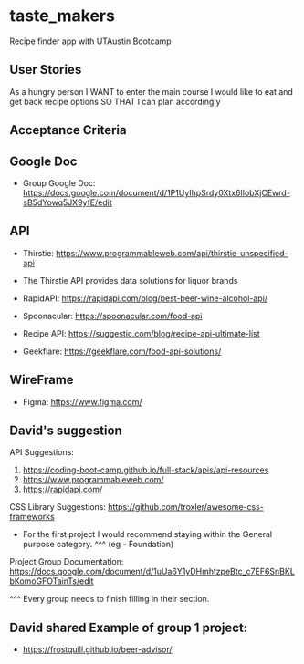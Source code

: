 # taste_makers
Recipe finder app with UTAustin Bootcamp

## User Stories

As a hungry person
I WANT to enter the main course I would like to eat and get back recipe options
SO THAT I can plan accordingly

## Acceptance Criteria 



## Google Doc
* Group Google Doc: https://docs.google.com/document/d/1P1UyIhpSrdy0Xtx6lIobXjCEwrd-sB5dYowq5JX9yfE/edit 

## API 
* Thirstie: https://www.programmableweb.com/api/thirstie-unspecified-api
* The Thirstie API provides data solutions for liquor brands

* RapidAPI: https://rapidapi.com/blog/best-beer-wine-alcohol-api/

* Spoonacular: https://spoonacular.com/food-api

* Recipe API: https://suggestic.com/blog/recipe-api-ultimate-list 

* Geekflare: https://geekflare.com/food-api-solutions/


## WireFrame
* Figma: https://www.figma.com/ 


## David's suggestion
API Suggestions:
1. https://coding-boot-camp.github.io/full-stack/apis/api-resources
2. https://www.programmableweb.com/
3. https://rapidapi.com/

CSS Library Suggestions: 
https://github.com/troxler/awesome-css-frameworks 
- For the first project I would recommend staying within the General purpose category. ^^^ (eg - Foundation) 

Project Group Documentation:
https://docs.google.com/document/d/1uUa6Y1yDHmhtzpeBtc_c7EF6SnBKLbKomoGFOTainTs/edit

^^^ Every group needs to finish filling in their section. 

## David shared Example of group 1 project: 
* https://frostquill.github.io/beer-advisor/ 